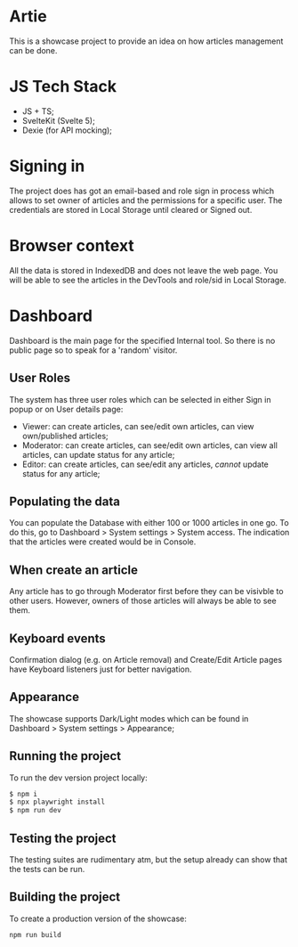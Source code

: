 # Artie

This is a showcase project to provide an idea on how articles management can be done.

# JS Tech Stack
- JS + TS;
- SvelteKit (Svelte 5);
- Dexie (for API mocking);

# Signing in
The project does has got an email-based and role sign in process which allows to set owner of articles and the permissions for a specific user. The credentials are stored in Local Storage until cleared or Signed out.

# Browser context
All the data is stored in IndexedDB and does not leave the web page. You will be able to see the articles in the DevTools and role/sid in Local Storage.

# Dashboard
Dashboard is the main page for the specified Internal tool. So there is no public page so to speak for a 'random' visitor.

## User Roles
The system has three user roles which can be selected in either Sign in popup or on User details page:
- Viewer: can create articles, can see/edit own articles, can view own/published articles;
- Moderator: can create articles, can see/edit own articles, can view all articles, can update status for any article;
- Editor: can create articles, can see/edit any articles, *cannot* update status for any article;

## Populating the data
You can populate the Database with either 100 or 1000 articles in one go. To do this, go to Dashboard > System settings > System access. The indication that the articles were created would be in Console.

## When create an article
Any article has to go through Moderator first before they can be visivble to other users. However, owners of those articles will always be able to see them.

## Keyboard events
Confirmation dialog (e.g. on Article removal) and Create/Edit Article pages have Keyboard listeners just for better navigation.

## Appearance
The showcase supports Dark/Light modes which can be found in Dashboard > System settings > Appearance;

## Running the project

To run the dev version project locally:

```sh
$ npm i
$ npx playwright install
$ npm run dev
```

## Testing the project
The testing suites are rudimentary atm, but the setup already can show that the tests can be run.

## Building the project

To create a production version of the showcase:

```sh
npm run build
```

